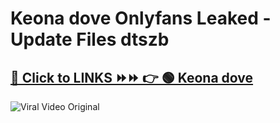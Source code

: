 
 # Keona dove Onlyfans Leaked - Update Files dtszb

## <h2><a href="https://clipsfans.com/Keona_dove&ref=git">🔗 Click to LINKS ⏩⏩ 👉 🟢 Keona dove </a></h2>

<a href="https://clipsfans.com/Keona_dove&ref=git" rel="nofollow" data-target="animated-image.originalLink"><img src="https://i.ibb.co.com/xMMVF88/686577567.gif" alt="Viral Video Original" style="max-width: 100%; display: inline-block;" data-target="animated-image.originalImage"></a>

